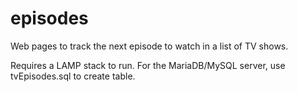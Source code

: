 # episodes
Web pages to track the next episode to watch in a list of TV shows.

Requires a LAMP stack to run.
For the MariaDB/MySQL server, use tvEpisodes.sql to create table.
